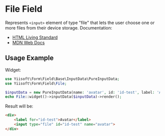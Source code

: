 # File Field

Represents `<input>` element of type "file" that lets the user choose one or more files from their device storage. 
Documentation:

- [HTML Living Standard](https://html.spec.whatwg.org/multipage/input.html#file-upload-state-(type=file))
- [MDN Web Docs](https://developer.mozilla.org/docs/Web/HTML/Element/input/file)

## Usage Example

Widget:

```php
use Yiisoft\Form\Field\Base\InputData\PureInputData;
use Yiisoft\Form\Field\File;

$inputData = new PureInputData(name: 'avatar', id: 'id-test', label: 'Avatar');
echo File::widget()->inputData($inputData)->render();
```

Result will be:

```html
<div>
    <label for="id-test">Avatar</label>
    <input type="file" id="id-test" name="avatar">
</div>
```
